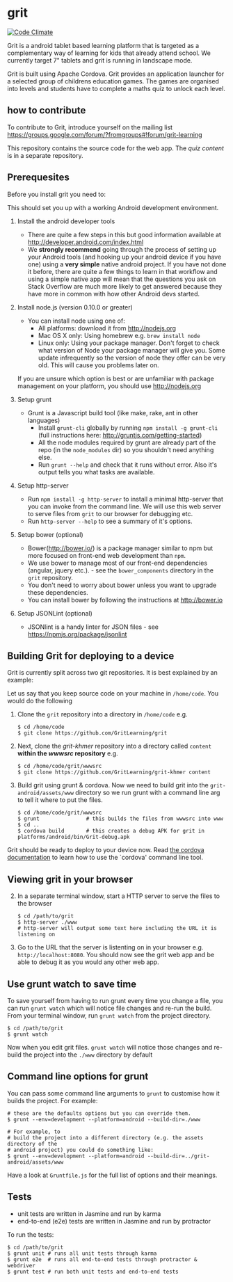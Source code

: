 # grit

[![Code Climate](https://codeclimate.com/github/GritLearning/grit.png)](https://codeclimate.com/github/GritLearning/grit)

Grit is a android tablet based learning platform that is targeted as a complementary way of learning for kids that already attend school. We currently target 7" tablets and grit is running in landscape mode.

Grit is built using Apache Cordova. Grit provides an application launcher for a selected group of childrens education games. The games are organised into levels and students have to complete a maths quiz to unlock each level. 

## how to contribute

To contribute to Grit, introduce yourself on the mailing list https://groups.google.com/forum/?fromgroups#!forum/grit-learning

This repository contains the source code for the web app. The *quiz content* is in a separate repository.

## Prerequesites

Before you install grit you need to:

This should set you up with a working Android development environment.  
1. Install the android developer tools
    * There are quite a few steps in this but good information available at http://developer.android.com/index.html 
    * We **strongly recommend** going through the process of setting up your Android tools (and hooking up your android device if you have one) using a **very simple** native android project. If you have not done it before, there are quite a few things to learn in that workflow and using a simple native app will mean that the questions you ask on Stack Overflow are much more likely to get answered because they have more in common with how other Android devs started.
2. Install node.js (version 0.10.0 or greater)
    * You can install node using one of:
        * All platforms: download it from http://nodejs.org
        * Mac OS X only: Using homebrew e.g. `brew install node`
        * Linux only: Using your package manager. Don't forget to check what version of Node your package manager will give you. Some update infrequently so the version of node they offer can be very old. This will cause you problems later on.

    If you are unsure which option is best or are unfamiliar with package management on your platform, you should use http://nodejs.org
3. Setup grunt
    * Grunt is a Javascript build tool (like make, rake, ant in other languages)
        * Install `grunt-cli` globally by running `npm install -g grunt-cli` (full instructions here: http://gruntjs.com/getting-started) 
        * All the node modules required by grunt are already part of the repo (in the `node_modules` dir) so you shouldn't need anything else.
        * Run `grunt --help` and check that it runs without error. Also it's output tells you what tasks are available.
4. Setup http-server
    * Run `npm install -g http-server` to install a minimal http-server that you can invoke from the command line. We will use this web server to serve files from `grit` to our browser for debugging etc. 
    * Run `http-server --help` to see a summary of it's options.

5. Setup bower (optional)
    * Bower(http://bower.io/) is a package manager similar to npm but more focused on front-end web development than `npm`. 
    * We use bower to manage most of our front-end dependencies (angular, jquery etc.). - see the `bower_components` directory in the `grit` repository.
    * You don't need to worry about bower unless you want to upgrade these dependencies. 
    * You can install bower by following the instructions at  http://bower.io

6. Setup JSONLint (optional)
    * JSONlint is a handy linter for JSON files - see https://npmjs.org/package/jsonlint

## Building Grit for deploying to a device
Grit is currently split across two git repositories. It is best explained by an example:

Let us say that you keep source code on your machine in `/home/code`. You would do the following

1. Clone the `grit` repository into a directory in `/home/code` e.g.

    ```shell
    $ cd /home/code
    $ git clone https://github.com/GritLearning/grit
    ```
2. Next, clone the *grit-khmer* repository into a directory called `content` **within the *wwwsrc* repository** e.g.

    ```shell
    $ cd /home/code/grit/wwwsrc
    $ git clone https://github.com/GritLearning/grit-khmer content
    ```
3. Build grit using grunt & cordova.
    Now we need to build grit into the `grit-android/assets/www` directory so we run grunt with a command line arg to tell it where to put the files.

    ```shell
    $ cd /home/code/grit/wwwsrc
    $ grunt               # this builds the files from wwwsrc into www
    $ cd ..
    $ cordova build       # this creates a debug APK for grit in platforms/android/bin/Grit-debug.apk
    ```

Grit should be ready to deploy to your device now. Read [the cordova documentation](http://cordova.apache.org/docs/en/3.2.0/index.html) to learn how to use the `cordova' command line tool. 

## Viewing grit in your browser 
2. In a separate terminal window, start a HTTP server to serve the files to the browser

    ```shell
    $ cd /path/to/grit
    $ http-server ./www
    # http-server will output some text here including the URL it is listening on
    ```
3. Go to the URL that the server is listenting on in your browser e.g. `http://localhost:8080`. You should now see the grit web app and be able to debug it as you would any other web app.

## Use grunt watch to save time

To save yourself from having to run grunt every time you change a file, you can run `grunt watch` which will notice file changes and re-run the build. From your terminal window, run `grunt watch` from the project directory.

```shell
$ cd /path/to/grit
$ grunt watch
```

Now when you edit grit files. `grunt watch` will notice those changes and re-build the project into the `./www` directory by default

## Command line options for grunt

You can pass some command line arguments to `grunt` to customise how it builds the project. For example:

```shell
# these are the defaults options but you can override them. 
$ grunt --env=development --platform=android --build-dir=./www 

# For example, to
# build the project into a different directory (e.g. the assets directory of the
# android project) you could do something like:
$ grunt --env=development --platform=android --build-dir=../grit-android/assets/www
```

Have a look at `Gruntfile.js` for the full list of options and their meanings.  

## Tests

* unit tests are written in Jasmine and run by karma
* end-to-end (e2e) tests are written in Jasmine and run by protractor

To run the tests:

```shell
$ cd /path/to/grit
$ grunt unit # runs all unit tests through karma
$ grunt e2e  # runs all end-to-end tests through protractor & webdriver 
$ grunt test # run both unit tests and end-to-end tests
```

